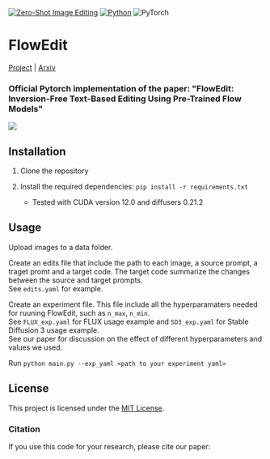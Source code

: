 [![Zero-Shot Image Editing](https://img.shields.io/badge/zero%20shot-image%20editing-Green)]([https://github.com/topics/video-editing](https://github.com/topics/text-guided-image-editing))
[![Python](https://img.shields.io/badge/python-3.8+-blue?python-3670A0?style=for-the-badge&logo=python&logoColor=ffdd54)](https://www.python.org/downloads/release/python-38/)
![PyTorch](https://img.shields.io/badge/torch-2.0.0-red?PyTorch-%23EE4C2C.svg?style=for-the-badge&logo=PyTorch&logoColor=white)

# FlowEdit

[Project](https://matankleiner.github.io/flowedit/) | [Arxiv](https://arxiv.org/abs/) 

### Official Pytorch implementation of the paper: "FlowEdit: Inversion-Free Text-Based Editing Using Pre-Trained Flow Models"

![](imgs/teaser.png)

## Installation
1. Clone the repository

2. Install the required dependencies: `pip install -r requirements.txt`
	* Tested with CUDA version 12.0 and diffusers 0.21.2

## Usage

Upload images to a data folder. 

Create an edits file that include the path to each image, a source prompt, a traget promt and a target code. The target code summarize the changes between the source and target prompts. <br>
See `edits.yaml` for example.

Create an experiment file. This file include all the hyperparamaters needed for ruuning FlowEdit, such as `n_max`, `n_min`. <br>
See `FLUX_exp.yaml` for FLUX usage example and `SD3_exp.yaml` for Stable Diffusion 3 usage example. <br>
See our paper for discussion on the effect of different hyperparameters and values we used.

Run `python main.py --exp_yaml <path to your experiment yaml>`


## License
This project is licensed under the [MIT License](LICENSE).


### Citation
If you use this code for your research, please cite our paper:

```
```

